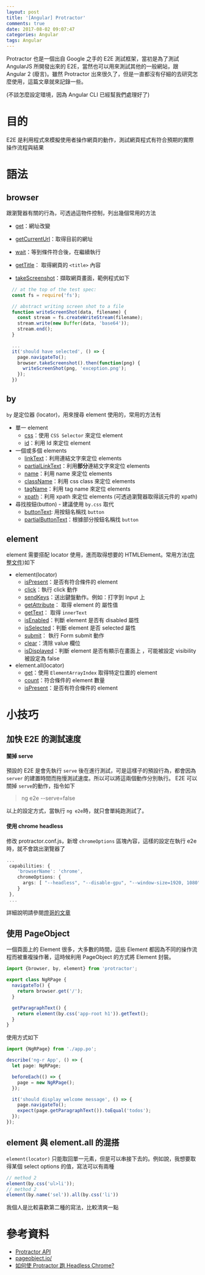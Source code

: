 ```yaml
---
layout: post
title: '[Angular] Protractor'
comments: true
date: 2017-08-02 09:07:47
categories: Angular
tags: Angular
---
```


Protractor 也是一個出自 Google 之手的 E2E 測試框架，當初是為了測試 AngularJS 所開發出來的 E2E，當然也可以用來測試其他的一般網站，跟 Angular 2 (廢言)。雖然 Protractor 出來很久了，但是一直都沒有仔細的去研究怎麼使用，這篇文章就來記錄一些。

(不談怎麼設定環境，因為 Angular CLI 已經幫我們處理好了)

<!-- more -->

#  目的

E2E 是利用程式來模擬使用者操作網頁的動作，測試網頁程式有符合預期的實際操作流程與結果



# 語法

## browser

跟瀏覽器有關的行為，可透過這物件控制，列出幾個常用的方法

* [get](http://www.protractortest.org/#/api?view=ProtractorBrowser.prototype.get)：網址改變

* [getCurrentUrl](http://www.protractortest.org/#/api?view=webdriver.WebDriver.prototype.getCurrentUrl)：取得目前的網址

* [wait](http://www.protractortest.org/#/api?view=webdriver.WebDriver.prototype.wait)：等到條件符合後，在繼續執行

* [getTitle](http://www.protractortest.org/#/api?view=webdriver.WebDriver.prototype.getTitle)： 取得網頁的 `<title>` 內容

* [takeScreenshot](http://www.protractortest.org/#/api?view=webdriver.WebDriver.prototype.takeScreenshot)：擷取網頁畫面，範例程式如下

```typescript
  // at the top of the test spec:
  const fs = require('fs');

  // abstract writing screen shot to a file
  function writeScreenShot(data, filename) {
    const stream = fs.createWriteStream(filename);
    stream.write(new Buffer(data, 'base64'));
    stream.end();
  }

  ...
  it('should have selected', () => {
    page.navigateTo();
    browser.takeScreenshot().then(function(png) {
      writeScreenShot(png, 'exception.png');
    });    
  })
```




## by

`by` 是定位器 (locator)，用來搜尋 element 使用的，常用的方法有

* 單一 element
  * [css](http://www.protractortest.org/#/api?view=webdriver.By.css)：使用 `CSS Selector` 來定位 element
  * [id](http://www.protractortest.org/#/api?view=webdriver.By.id)：利用 Id 來定位 element
* 一個或多個 elements
  * [linkText](http://www.protractortest.org/#/api?view=webdriver.By.linkText)：利用連結文字來定位 elements
  * [partialLinkText](http://www.protractortest.org/#/api?view=webdriver.By.partialLinkText)：利用**部分**連結文字來定位 elements 
  * [name](http://www.protractortest.org/#/api?view=webdriver.By.name)：利用 name 來定位 elements
  * [className](http://www.protractortest.org/#/api?view=webdriver.By.className)：利用 css class 來定位 elements
  * [tagName](http://www.protractortest.org/#/api?view=webdriver.By.tagName)：利用 tag name 來定位 elements
  * [xpath](http://www.protractortest.org/#/api?view=webdriver.By.xpath)：利用 xpath 來定位 elements (可透過瀏覽器取得該元件的 xpath)
* 尋找按鈕(button) - 建議使用 `by.css` 取代
  - [buttonText](http://www.protractortest.org/#/api?view=ProtractorBy.prototype.buttonText): 用按鈕名稱找 `button`
  - [partialButtonText](http://www.protractortest.org/#/api?view=ProtractorBy.prototype.partialButtonText)：根據部分按鈕名稱找 `button`



## element

element 需要搭配 locator 使用，進而取得想要的 HTMLElement。常用方法([完整文件](http://www.protractortest.org/#/api?view=ElementFinder))如下

* element(locator)
  * [isPresent](http://www.protractortest.org/#/api?view=ElementFinder.prototype.isPresent)：是否有符合條件的 element
  * [click](http://www.protractortest.org/#/api?view=webdriver.WebElement.prototype.click)：執行 click 動作
  * [sendKeys](http://www.protractortest.org/#/api?view=webdriver.WebElement.prototype.sendKeys)：送出鍵盤動作。例如：打字到 Input 上
  * [getAttribute](http://www.protractortest.org/#/api?view=webdriver.WebElement.prototype.getAttribute)： 取得 element 的 屬性值
  * [getText](http://www.protractortest.org/#/api?view=webdriver.WebElement.prototype.getText)： 取得 `innerText`
  * [isEnabled](http://www.protractortest.org/#/api?view=webdriver.WebElement.prototype.isEnabled)：判斷 element 是否有 disabled 屬性
  * [isSelected](http://www.protractortest.org/#/api?view=webdriver.WebElement.prototype.isSelected)：判斷 element 是否 selected 屬性
  * [submit](http://www.protractortest.org/#/api?view=webdriver.WebElement.prototype.submit)： 執行 Form submit 動作
  * [clear](http://www.protractortest.org/#/api?view=webdriver.WebElement.prototype.clear)：清除 value 欄位
  * [isDisplayed](http://www.protractortest.org/#/api?view=webdriver.WebElement.prototype.isDisplayed)：判斷 element 是否有顯示在畫面上 ，可能被設定 visibility 被設定為 false
* element.all(locator)
  - [get](http://www.protractortest.org/#/api?view=ElementArrayFinder.prototype.get)：使用 `ElementArrayIndex` 取得特定位置的 element
  - [count](http://www.protractortest.org/#/api?view=ElementArrayFinder.prototype.count)：符合條件的 element 數量
  - [isPresent](http://www.protractortest.org/#/api?view=ElementArrayFinder.prototype.isPresent)：是否有符合條件的 element



# 小技巧

## 加快 E2E 的測試速度

#### 關掉 serve

預設的 E2E 是會先執行 `serve` 後在進行測試，可是這樣子的預設行為，都會因為 `server` 的建置時間而拖慢測試速度。所以可以將這兩個動作分別執行。 E2E 可以關掉 `serve`的動作，指令如下

> ng e2e --serve=false

以上的設定方式，當執行 `ng e2e`時，就只會單純跑測試了。

#### 使用 chrome headless

修改 protractor.conf.js，新增 `chromeOptions` 區塊內容，這樣的設定在執行 e2e 時，就不會跳出瀏覽器了

```typescript
...
 capabilities: {
    'browserName': 'chrome',
    chromeOptions: {
      args: [ "--headless", "--disable-gpu", "--window-size=1920, 1080" ]
    }
 },
 ...
```

 詳細說明請參閱[燈哥的文章](http://oomusou.io/protractor/protractor-headless-chrome/)



## 使用 PageObject

一個頁面上的 Element 很多，大多數的時間，這些 Element 都因為不同的操作流程而被重複操作著，這時候利用 PageObject 的方式將 Element 封裝。

```typescript
import {browser, by, element} from 'protractor';

export class NgRPage {
  navigateTo() {
    return browser.get('/');
  }

  getParagraphText() {
    return element(by.css('app-root h1')).getText();
  }
}
```

使用方式如下

```typescript
import {NgRPage} from './app.po';

describe('ng-r App', () => {
  let page: NgRPage;

  beforeEach(() => {
    page = new NgRPage();
  });

  it('should display welcome message', () => {
    page.navigateTo();
    expect(page.getParagraphText()).toEqual('todos');
  });
});
```

##  element 與 element.all 的混搭

`element(locator)` 只能取回單一元素，但是可以串接下去的。例如說，我想要取得某個 select options 的值，寫法可以有兩種

```typescript
// method 2
element(by.css('ul>li'));  
// method 2
element(by.name('sel')).all(by.css('li'))
```

我個人是比較喜歡第二種的寫法，比較清爽一點





# 參考資料

* [Protractor API](http://www.protractortest.org/#/api)
* [pageobject.io/](http://pageobject.io/)
* [如何使 Protractor 跑 Headless Chrome?](http://oomusou.io/protractor/protractor-headless-chrome/)